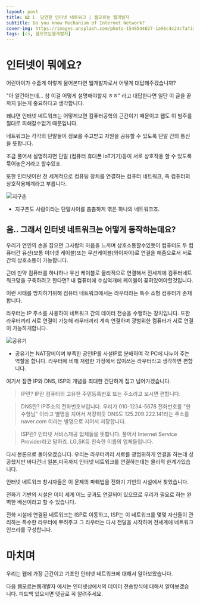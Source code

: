 ```yaml
---
layout: post
title: 📟 1. 당연한 인터넷 네트워크 | 웹모르는 웹개발자
subtitle: Do you know Mechanism of Internet Network?
cover-img: https://images.unsplash.com/photo-1548544027-1a96c4c24c7a?ixlib=rb-1.2.1&ixid=MnwxMjA3fDB8MHxwaG90by1wYWdlfHx8fGVufDB8fHx8&auto=format&fit=crop&w=600&q=80
tags: [cs, 웹모르는웹개발자]
---
```


<p></p>

# 인터넷이 뭐에요?

어린아이가 수줍게 이렇게 물어본다면 웹개발자로서 어떻게 대답해주겠습니까?

"아 알긴아는데... 참 이걸 어떻게 설명해야할지 ㅎㅎ" 라고 대답한다면 일단 이 글을 끝까지 읽는게 중요하다고 생각합니다.

왜냐면 인터넷 네트워크는 어떻게보면 컴퓨터공학의 근간이기 때문이고 웹도 이 범주를 절대로 피해갈수없기 때문입니다.

네트워크는 각각의 단말들이 정보를 주고받고 자원을 공유할 수 있도록 단말 간의 통신을 뜻합니다.

조금 풀어서 설명하자면 단말 (컴퓨터 휴대폰 IoT기기)등이 서로 상호작용 할 수 있도록 묶어놓은거라고 할수있죠.

또한 인터넷이란 전 세계적으로 컴퓨팅 장치를 연결하는 컴퓨터 네트워크, 즉 컴퓨터의 상호작용체계라고 부릅니다.

<img src="https://img1.daumcdn.net/thumb/R800x0/?scode=mtistory2&amp;fname=https%3A%2F%2Ft1.daumcdn.net%2Fcfile%2Ftistory%2F222B4535553F9F5815" alt="지구촌" />

- 지구촌도 사람이라는 단말사이를 촘촘하게 엮은 하나의 네트워크죠.

## 음.. 그래서 인터넷 네트워크는 어떻게 동작하는데요?

우리가 연인의 손을 잡으면 그사람의 마음을 느끼며 상호소통할수있듯이 컴퓨터도 두 컴퓨터간 유선(보통 이더넷 케이블)또는 무선케이블(와이파이)로 연결을 해줌으로서 서로간의 상호소통이 가능합니다.

근데 만약 컴퓨터를 하나하나 유선 케이블로 물리적으로 연결해서 전세계에 컴퓨터네트워크망을 구축하려고 한다면? 내 컴퓨터에 수십억개에 케이블이 꽂혀있어야할것입니다.

이런 사태를 방지하기위해 컴퓨터 네트워크에서는 라우터라는 특수 소형 컴퓨터가 존재합니다.

라우터는 IP 주소를 사용하여 네트워크 간의 데이터 전송을 수행하는 장치입니다. 또한 라우터끼리 서로 연결이 가능해 라우터끼리 계속 연결하며 광범위한 컴퓨터가 서로 연결이 가능하게합니다.

<img src="https://dimg.donga.com/wps/NEWS/IMAGE/2020/06/29/101740648.1.jpg" alt="공유기" />

- 공유기는 NAT장비이며 부족한 공인IP를 사설IP로 분배하여 각 PC에 나누어 주는 역할을 합니다. 라우터에 비해 저렴한 가정에서 많이쓰는 라우터라고 생각하면 편합니다.

여기서 잠깐 IP와 DNS, ISP의 개념을 최대한 간단하게 집고 넘어가겠습니다.

> IP란?
> IP란 컴퓨터의 고유한 주민등록번호 또는 주소라고 보시면 편합니다.

> DNS란?
>IP주소의 전화번호부입니다. 우리가 010-1234-5678 전화번호를 "현수형님" 이라고 별명을 지어서 저장하듯
> DNS도 125.209.222.141라는 주소를 naver.com 이라는 별명으로 지어서 저장합니다.

> ISP란?
> 인터넷 서비스제공 업체들을 뜻합니다. 풀어서 Internet Service Provider라고 말하죠. LG,SK등 친숙한 이름의 업체들입니다.

다시 본론으로 돌아오겠습니다. 우리는 라우터끼리 서로를 광범위하게 연결을 하는데 성공했지만 바다건너 일본,미국까지 인터넷 네트워크를 연결하는데는 물리적 한계가있습니다.

인터넷 네트워크 창시자들은 이 문제의 파훼법을 전화기 기반의 시설에서 찾았습니다.

전화기 기반의 시설은 이미 세계 어느 곳과도 연결되어 있으므로 우리가 필요로 하는 완벽한 배선이라고 할 수 있습니다.

전화 시설에 연결된 네트워크는 ISP로 이동하고, ISP는 이 네트워크를 몇몇 자신들이 관리하는 특수한 라우터에 뿌려주고 그 라우터는 다시 전달을 시작하며 전세계에 네트워크 인프라를 구성합니다.

# 마치며

우리는 웹에 가장 근간이고 기초인 인터넷 네트워크에 대해서 알아보았습니다.

다음 웹모르는웹개발자 에서는 인터넷상에서의 데이터 전송방식에 대해서 알아보겠습니다. 피드백 있으시면 댓글로 꼭 알려주세요.
